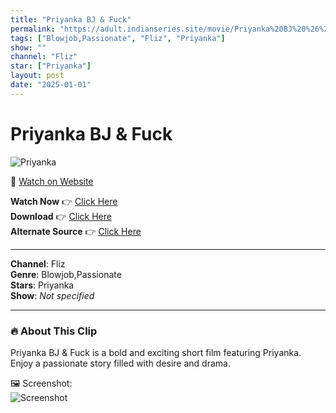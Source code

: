 ```yaml
---
title: "Priyanka BJ & Fuck"
permalink: "https://adult.indianseries.site/movie/Priyanka%20BJ%20%26%20Fuck"
tags: ["Blowjob,Passionate", "Fliz", "Priyanka"]
show: ""
channel: "Fliz"
star: ["Priyanka"]
layout: post
date: "2025-01-01"
---
```


# Priyanka BJ & Fuck

![Priyanka](https://shorts.desisins.com/wp-content/uploads/2023/11/Priyanka-Fliz-DesiSins.com_.jpg)

🔗 [Watch on Website](https://adult.indianseries.site/movie/Priyanka%20BJ%20%26%20Fuck)

**Watch Now** 👉 [Click Here](https://adult.indianseries.site/movie/Priyanka%20BJ%20%26%20Fuck)  
**Download** 👉 [Click Here](https://adult.indianseries.site/movie/Priyanka%20BJ%20%26%20Fuck)  
**Alternate Source** 👉 [Click Here](https://adult.indianseries.site/movie/Priyanka%20BJ%20%26%20Fuck)

---

**Channel**: Fliz  
**Genre**: Blowjob,Passionate  
**Stars**: Priyanka  
**Show**: *Not specified*

---

### 🔥 About This Clip

Priyanka BJ & Fuck is a bold and exciting short film featuring Priyanka. Enjoy a passionate story filled with desire and drama.
 
🖼️ Screenshot:  
![Screenshot](https://shorts.desisins.com/wp-content/uploads/2023/11/Priyanka-Fliz-DesiSins.com_.jpg)
